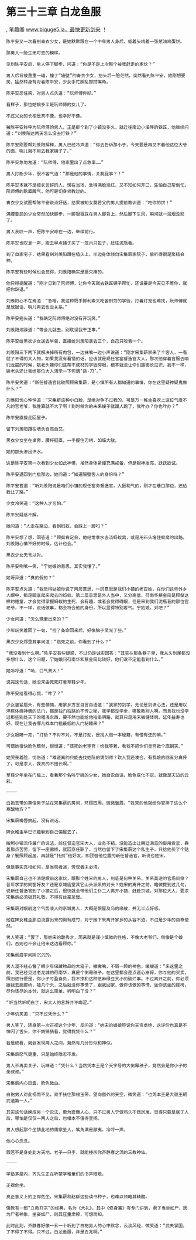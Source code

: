 # 第三十三章 白龙鱼服
, 笔趣阁 www.biquge5.la，最快更新剑来 ！

    陈平安又一次看到青衣少女，是她默默跟在一个中年男人身后，低着头啃着一张葱油鸡蛋饼。

    那男人一脸生无可恋的模样。

    见到陈平安后，男人停下脚步，问道：“你是不是上次那个被我赶走的家伙？”

    男人后背被重重一磕，撞了“墙壁”的青衣少女，抬头后一脸茫然，突然看到陈平安，她刚想要笑，猛然转身背对着陈平安，少女手忙脚乱擦拭嘴角。

    陈平安忍住笑，对男人点头道：“阮师傅你好。”

    看样子，那位姑娘多半是阮师傅的女儿了。

    不过父女的长相是真不像，也幸好不像。

    被陈平安称呼为阮师傅的男人，正是那个到了小镇没多久，就迁往南边小溪畔的铁匠，他继续问道：“刘羡阳这两天怎么没去打铁？”

    陈平安刚要帮刘羡阳解释，男人已经冷声道：“你去告诉那小子，今天要是再见不着他这位大爷的面，明儿就不用去我家铺子了。”

    陈平安急匆匆道：“阮师傅，他家里出了点急事……”

    男人打断少年，很不客气道：“那是他的事情，关我屁事？！”

    陈平安本就不是擅长言辞的人，愣在当场，急得满脸涨红，又不知如何开口，生怕自己帮倒忙。阮师傅的耿直脾气，他可是切身领教过的。

    青衣少女试图帮陈平安说点好话，结果被知女莫若父的男人提前教训道：“吃你的饼！”

    满腹委屈的少女突然加快脚步，一脚狠狠踩在男人脚背上，然后脚下生风，瞬间就一溜烟没影了。

    男人哀叹一声，把陈平安晾在一边，继续前行。

    陈平安也叹息一声，跑去早点铺子买了一笼六只包子，赶往泥瓶巷。

    到了自家宅子，结果看到刘羡阳蹲在墙头上，半边身体倾向宋集薪家院子，偷听得很是聚精会神。

    陈平安有些时候也会觉得，刘羡阳确实是挺欠揍的。

    他只得提醒道：“刚才见到了阮师傅，让你今天就去铁匠铺子帮忙，还说要是今天见不着你，就把你辞退。”

    刘羡阳心不在焉道：“急啥，我这种既手脚利索又吃苦耐劳的学徒，打着灯笼也难找，阮师傅就是放狠话，明儿再去也没关系。”

    陈平安摇头道：“我确定阮师傅绝对没有开玩笑。”

    刘羡阳烦躁道：“等会儿就去，别耽误我干正事。”

    陈平安给黑衣少女送去早餐，直接给刘羡阳拿去三个，自己只咬着一个。

    刘羡阳三下两下就解决掉所有肉包，一边抹嘴一边小声说道：“刚才宋集薪家来了个客人，一看就了不得的大人物，如果我没有看错的话，应该就是现任官窑督造官大人，那次他穿着官服去咱们龙窑的时候，姚老头嫌你们这帮不成材的学徒碍眼，根本就没让你们露面长见识，我不一样，姚老头还让我给那位大人演示一下何谓‘跳-刀’。”

    陈平安笑道：“新任督造官比较照顾宋集薪，是小镇所有人都知道的事情，你在这里疑神疑鬼做什么？”

    刘羡阳忧心忡忡道：“宋集薪这种小白脸，是绝对争不过我的，可是万一稚圭喜欢上这位气度不凡的官老爷，我胜算就不大了啊！到时候你的未来嫂子就跟人跑了，我咋办？你也咋办？”

    陈平安直接走回屋子。

    留下刘羡阳蹲在墙头自怨自艾。

    黑衣少女坐在桌旁，腰杆挺直，一手握住刀柄，如临大敌。

    她的额头渗出汗水。

    这是陈平安第一次看到少女如此神情，虽然身体紧绷充满戒备，但是眼神发亮，跃跃欲试。

    陈平安退回到门槛那边，她问道：“知道隔壁客人的身份吗？”

    陈平安答道：“听刘羡阳说是咱们小镇的现任窑务督造官，人挺和气的，刚才在巷口那边，还给我让了路。”

    少女冷笑道：“这种人才可怕。”

    陈平安疑惑不解。

    她问道：“人走在路边，看到蚂蚁，会踩上一脚吗？”

    陈平安想了想，回答道：“顾粲肯定会，他经常拿水去浇蚂蚁窝，或是用石头堵住蚁窝的出路。刘羡阳心情不好的时候，估计也会。”

    黑衣少女无言以对。

    陈平安咧嘴一笑，“宁姑娘的意思，其实我懂了。”

    她讶异道：“真的假的？”

    陈平安点头道：“我觉得姑娘你说了两层意思，一层意思是我们小镇的老百姓，在你们这些外乡人眼中，都是脚底爬来爬去的蚂蚁。第二层意思是外人当中，又分高低，苻南华蔡金简是顾粲这样的稚童，才会觉得掌握蚂蚁的生死，会有趣，或者会觉得碍眼，但是来到我们泥瓶巷的那位官老爷，不一样，说话做事，都会符合他的身份，所以显得特别客气。宁姑娘，对吧？”

    少女问道：“怎么琢磨出来的？”

    少年玩笑着回了一句，“捡了条命回来后，好像脑子灵光了些。”

    黑衣少女郑重其事问道：“临死之前，你看到了什么？”

    “我没看到什么啊。”陈平安有些疑惑，不过仍是诚实回答：“其实在那条巷子里，我从头到尾都没多想什么，这个问题，宁姑娘问苻南华和蔡金简比较好，他们说不定能看到什么。”

    她冷哼道：“呦，口气真大！”

    说完这句话，她没来由死死盯着草鞋少年。

    陈平安给看得心慌，“咋了？”

    少女皱紧眉头，有些懊恼，用家乡方言自言自语道：“我家的剑学，无论是剑诀心法，还是用以淬炼体魄神魂的法门，都是独门独路的不传之秘，我学都没学全，哪敢教别人啊。而且我也没学过那些别处天下的粗浅东西，要不然也能给他指条明路，就算只是用来强健体魄、延年益寿也好。现在让我去哪儿找本门槛最低的入门秘籍来？”

    少女眼睛一亮，“打劫？不对不对，不是打劫，是找人借一本秘籍，有借有还的嘛。”

    可惜她很快脸色黯然，恨恨道：“该死的老宦官！给我等着，看我不把你们皇宫掀个底朝天。”

    她哭丧着脸，忧伤道：“难道真的只能去找姓阮的铸剑师？砍人我还凑合，有我娘的四五分真传了，可是求人，我真的不擅长啊。”

    草鞋少年坐在门槛上，看着那个名叫宁姚的少女，她自说自话，脸色变化不定，就像是天边的云彩。

    ————

    白袍玉带的英俊男子站在宋集薪的房间，环顾四周，微微皱眉，“姓宋的他就给你安排了这么个寒酸地方？”

    宋集薪嘴唇抿起，没有说话。

    婢女稚圭早已识趣躲到自己偏屋去了。

    按照小镇流传最广的说法，前任督造官宋大人，业务不精，没能造出让朝廷满意的御用贡瓷，靠着那点苦劳，留下一座廊桥，就回京任职了，当然也留下了宋集薪这个私生子，只给他买了个贴身丫鬟照顾起居，再就是“托孤”给好友，即顶替他位置的新任督造官，听说也姓宋。

    但是事实真相如何，是当局者迷，旁观者未必清。

    宋集薪自己也不清楚眼前这家伙，跟那个姓宋的男人，到底是何种关系，关系莫逆的官场同僚？昔年求学的同窗好友？还是京城庙堂其它山头派系的对头？姓宋的离开之前，略微提到过几句，说新任督造官到了小镇之后，很快就会带他们主仆二人离开小镇，赶赴京城，对那位大人，要求宋集薪必须极其礼敬，不得有丝毫怠慢。

    宋集薪对眼前这个气势凌人的京城男人，大概是恨屋及乌的缘故，并无半点好感。

    他在婢女稚圭那边流露出来的胸有成竹，对于接下来离开家乡的从容不迫，不过是少年的自尊使然。

    男人笑道：“罢了，那姓宋的酸秀才，历来就是谨小慎微的性格，不像大老爷们，倒像是个娘们，否则也不会让他来这边看顾你。”

    宋集薪眉宇间阴沉沉的。

    男人漫不经心瞥了眼少年储藏物品的大箱子，撇撇嘴，不屑一顾的神色，缓缓道：“来这里之前，我已经见过老龙城的苻南华，真是个倒霉秧子，在这里都会差点道心崩碎，你与他的买卖，照旧进行便是，你小子亏盈自负，我不掺和这种芝麻绿豆大小的破烂事。不过离开之前，你必须跟我去趟廊桥，磕几个头，之后就没你事情了，跟我回家，做你该做的事情，坐你该坐的座椅，尽你该尽的本分，就这么简单，听明白了没？”

    “听当然听明白了，宋大人的言辞并不晦涩。”

    少年讥笑道：“只不过凭什么？”

    男人笑了，转身第一次正视这个少年，反问道：“姓宋的娘娘腔说你天资卓绝，这评价也真是不怕闪了舌头，你不妨猜猜看，觉得我凭什么？”

    若是细看，就会发现两人之间，竟然有几分形似和神似。

    宋集薪怒气更重，只是始终隐忍不发。

    男人不再卖关子，玩味道：“凭什么？当然凭本王是个天字号的大倒霉秧子，竟然会是你小子的亲叔叔。”

    宋集薪内心巨震，脸色微白。

    白袍男人对此视而不见，双手扶住那根玉带，望向窗外的天空，微笑道：“也凭本王是大骊王朝武道第一人。”

    其实这句话换成另一个说法，更为震慑人心，只不过男人宁做鸡头不做凤尾，觉得只要是居于人后，哪怕是仅仅一两人之后，也根本不值得宣扬。

    男人想起那个坐镇此地的儒家圣人，嘴角满是鄙夷，冷哼一声。

    他心心念念。

    假若不是身处此方天地，老子一只手，就能捶杀你齐静春之流的三教神仙。

    ————

    学塾茅屋内，齐先生正在听蒙学稚童们的书声琅琅。

    正襟危坐。

    真正意义上的正襟危坐，宋集薪和赵繇这些读书种子，也难以领略其精髓。

    儒教有一部“立教开宗”的经典，名为《大礼》，其中《修身篇》有专门讲到，君子当坐如尸，因为尸者神象，坐姿如尸，则其庄重肃穆，可想而知。

    此时此刻，齐静春好像一五一十听到了白袍男人的心中默念，云淡风轻，微笑道：“武夫掌国，了不得了不得。只不过，白龙鱼服，非是吉兆啊。”